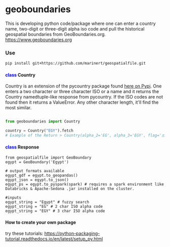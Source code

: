 # geoboundaries

This is developing python code/package where one can enter a country name, two-digit or three-digit alpha iso code and pull the historical geospatial boundaries from GeoBoundaries.org. https://www.geoboundaries.org

### Use

``` bash
pip install git+https://github.com/marinert/geospatialfile.git
```

#### **<span style="color:blue">class</span> Country**

Country is an extension of the pycountry package found [here on Pypi](https://pypi.org/project/pycountry/). One enters a two character or three character ISO or a name and it returns the Country namedtuple-like response from pycountry. If the ISO codes are not found then it returns a ValueError. Any other character length, it'll find the most similar.

```python

from geoboundaries import Country

country = Country("EGY").fetch 
# Example of the Return > Country(alpha_2='EG', alpha_3='EGY', flag='🇪🇬', name='Egypt', numeric='818', official_name='Arab Republic of Egypt')
```

#### **<span style="color:blue">class</span> Response**

```
from geospatialfile import GeoBoundary
egypt = GeoBoundary('Egypt')

# output formats available
egypt_gdf = egypt.to_geopandas()
egypt_json = egypt.to_json()
egypt_ps = egypt.to_pyspark(spark) # requires a spark environment like Databricks & Apache-Sedona .jar installed on the cluster.

#inputs 
egypt_string = "Egypt" # fuzzy search
egypt_string = "EG" # 2 char ISO alpha code
egypt_string = "EGY" # 3 char ISO alpha code
```
#### How to create your own package

try these tutorials:
https://python-packaging-tutorial.readthedocs.io/en/latest/setup_py.html